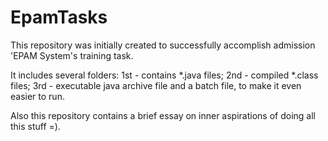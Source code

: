 # EpamTasks

This repository was initially created to successfully accomplish admission 'EPAM System's training task.

It includes several folders:
1st - contains *.java files;
2nd - compiled *.class files;
3rd - executable java archive file and a batch file, to make it even easier to run.

Also this repository contains a brief essay on inner aspirations of doing all this stuff =).
